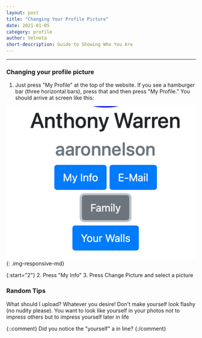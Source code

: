 ```yaml
---
layout: post
title: "Changing Your Profile Picture"
date: 2021-01-05
category: profile
author: Velnota
short-description: Guide to Showing Who You Are
---
```


-----

### Changing your profile picture
1. Just press "My Profile" at the top of the website. If you see
   a hamburger bar (three horizontal bars), press that and
   then press "My Profile." You should arrive at screen like this:

![Your Profile](/assets/screenshots/your-profile.png)
{: .img-responsive-md}

{:start="2"}
2. Press "My Info"
3. Press Change Picture and select a picture

### Random Tips

What should I upload? Whatever you desire! Don't make yourself
look flashy (no nudity please). You want to look like yourself
in your photos not to impress others but to impress yourself
later in life

{::comment}
Did you notice the "yourself" a in line?
{:/comment}